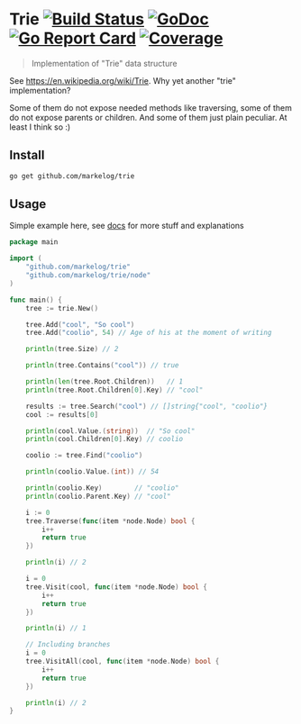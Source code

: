 # Trie [![Build Status](https://travis-ci.org/markelog/trie.svg?branch=master)](https://travis-ci.org/markelog/trie) [![GoDoc](https://godoc.org/github.com/markelog/trie?status.svg)](https://godoc.org/github.com/markelog/trie) [![Go Report Card](https://goreportcard.com/badge/github.com/markelog/trie)](https://goreportcard.com/report/github.com/markelog/trie) [![Coverage ](https://coveralls.io/repos/github/markelog/trie/badge.svg?branch=master)](https://coveralls.io/github/markelog/trie?branch=master)

> Implementation of "Trie" data structure

See https://en.wikipedia.org/wiki/Trie. Why yet another "trie" implementation?

Some of them do not expose needed methods like traversing, some of them do not expose
parents or children. And some of them just plain peculiar. At least I think so :)

## Install
```sh
go get github.com/markelog/trie
```

## Usage

Simple example here, see [docs](https://godoc.org/github.com/markelog/trie) for more stuff and explanations


```go
package main

import (
	"github.com/markelog/trie"
	"github.com/markelog/trie/node"
)

func main() {
	tree := trie.New()

	tree.Add("cool", "So cool")
	tree.Add("coolio", 54) // Age of his at the moment of writing

	println(tree.Size) // 2

	println(tree.Contains("cool")) // true

	println(len(tree.Root.Children))   // 1
	println(tree.Root.Children[0].Key) // "cool"

	results := tree.Search("cool") // []string{"cool", "coolio"}
	cool := results[0]

	println(cool.Value.(string))  // "So cool"
	println(cool.Children[0].Key) // coolio

	coolio := tree.Find("coolio")

	println(coolio.Value.(int)) // 54

	println(coolio.Key)        // "coolio"
	println(coolio.Parent.Key) // "cool"

	i := 0
	tree.Traverse(func(item *node.Node) bool {
		i++
		return true
	})

	println(i) // 2

	i = 0
	tree.Visit(cool, func(item *node.Node) bool {
		i++
		return true
	})

	println(i) // 1

	// Including branches
	i = 0
	tree.VisitAll(cool, func(item *node.Node) bool {
		i++
		return true
	})

	println(i) // 2
}


```
